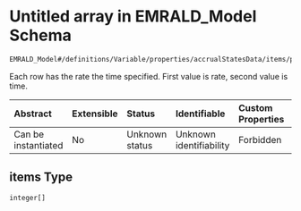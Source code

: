 # Untitled array in EMRALD\_Model Schema

```txt
EMRALD_Model#/definitions/Variable/properties/accrualStatesData/items/properties/accrualTable/items
```

Each row has the rate the time specified. First value is rate, second value is time.

| Abstract            | Extensible | Status         | Identifiable            | Custom Properties | Additional Properties | Access Restrictions | Defined In                                                                                    |
| :------------------ | :--------- | :------------- | :---------------------- | :---------------- | :-------------------- | :------------------ | :-------------------------------------------------------------------------------------------- |
| Can be instantiated | No         | Unknown status | Unknown identifiability | Forbidden         | Allowed               | none                | [EMRALD\_JsonSchemaV3\_0.json\*](../../out/EMRALD_JsonSchemaV3_0.json "open original schema") |

## items Type

`integer[]`
